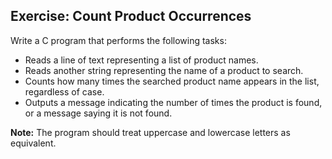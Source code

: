 ## Exercise: Count Product Occurrences

Write a C program that performs the following tasks:

- Reads a line of text representing a list of product names.
- Reads another string representing the name of a product to search.
- Counts how many times the searched product name appears in the list, regardless of case.
- Outputs a message indicating the number of times the product is found, or a message saying it is not found.

**Note:** The program should treat uppercase and lowercase letters as equivalent.
